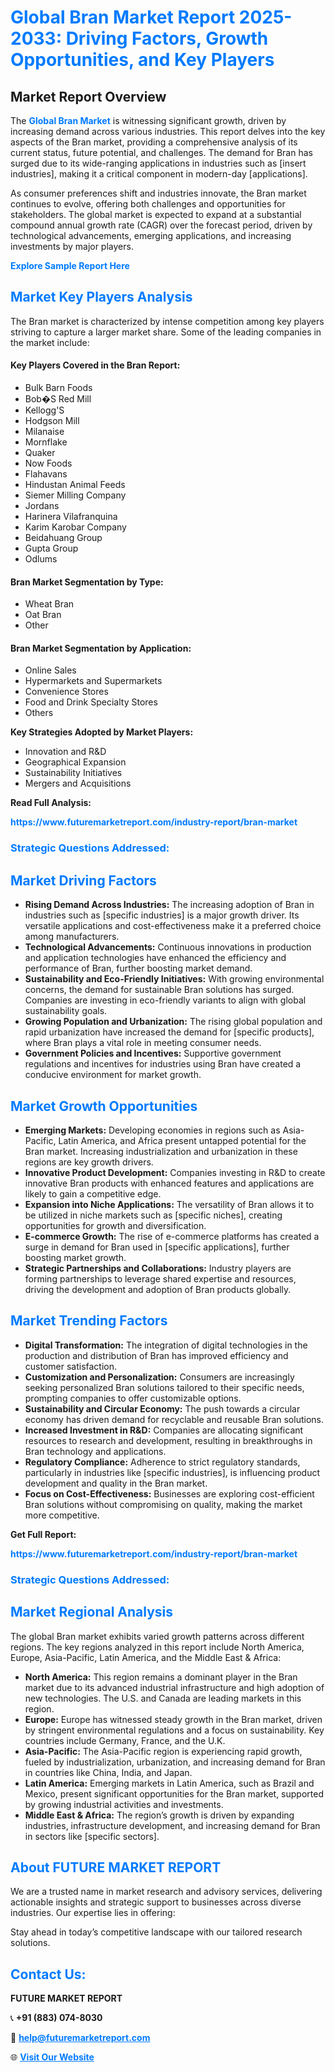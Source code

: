 <h1 style="color: #007BFF;">Global Bran Market Report 2025-2033: Driving Factors, Growth Opportunities, and Key Players</h1>

<section id="overview">
<h2>Market Report Overview</h2>
<p>The <a href="https://www.futuremarketreport.com/industry-report/bran-market" style="color: #007BFF; text-decoration: none;"><strong>Global Bran Market</strong></a> is witnessing significant growth, driven by increasing demand across various industries. This report delves into the key aspects of the Bran market, providing a comprehensive analysis of its current status, future potential, and challenges. The demand for Bran has surged due to its wide-ranging applications in industries such as [insert industries], making it a critical component in modern-day [applications].</p>
<p>As consumer preferences shift and industries innovate, the Bran market continues to evolve, offering both challenges and opportunities for stakeholders. The global market is expected to expand at a substantial compound annual growth rate (CAGR) over the forecast period, driven by technological advancements, emerging applications, and increasing investments by major players.</p>
</section>

<section id="overview">
<p><a href="https://www.futuremarketreport.com/request-sample/reportId=31291" style="color: #007BFF; text-decoration: none;"><strong>Explore Sample Report Here</strong></a></p>
</section>

<section id="key-players">
<h2 style="color: #007BFF;">Market Key Players Analysis</h2>
<p>The Bran market is characterized by intense competition among key players striving to capture a larger market share. Some of the leading companies in the market include:</p>
<h4>Key Players Covered in the Bran Report:</h4>
<ul><li>Bulk Barn Foods</li><li>Bob�S Red Mill</li><li>Kellogg&#039;S</li><li>Hodgson Mill</li><li>Milanaise</li><li>Mornflake</li><li>Quaker</li><li>Now Foods</li><li>Flahavans</li><li>Hindustan Animal Feeds</li><li>Siemer Milling Company</li><li>Jordans</li><li>Harinera Vilafranquina</li><li>Karim Karobar Company</li><li>Beidahuang Group</li><li>Gupta Group</li><li>Odlums</li></ul>
<h4>Bran Market Segmentation by Type:</h4>
<ul><li>Wheat Bran</li><li>Oat Bran</li><li>Other</li></ul>

<h4>Bran Market Segmentation by Application:</h4>
<ul><li>Online Sales</li><li>Hypermarkets and Supermarkets</li><li>Convenience Stores</li><li>Food and Drink Specialty Stores</li><li>Others</li></ul>
<p><strong>Key Strategies Adopted by Market Players:</strong></p>
<ul>
<li>Innovation and R&D</li>
<li>Geographical Expansion</li>
<li>Sustainability Initiatives</li>
<li>Mergers and Acquisitions</li>
</ul>
</section>

<section>
<p><strong>Read Full Analysis: </strong></p><a href="https://www.futuremarketreport.com/industry-report/bran-market" style="color: #007BFF; text-decoration: none;"><strong>https://www.futuremarketreport.com/industry-report/bran-market</strong></a>
<h3 style="color: #007BFF;">Strategic Questions Addressed:</h3>
</section>

<section id="driving-factors">
<h2 style="color: #007BFF;">Market Driving Factors</h2>
<ul>
<li><strong>Rising Demand Across Industries:</strong> The increasing adoption of Bran in industries such as [specific industries] is a major growth driver. Its versatile applications and cost-effectiveness make it a preferred choice among manufacturers.</li>
<li><strong>Technological Advancements:</strong> Continuous innovations in production and application technologies have enhanced the efficiency and performance of Bran, further boosting market demand.</li>
<li><strong>Sustainability and Eco-Friendly Initiatives:</strong> With growing environmental concerns, the demand for sustainable Bran solutions has surged. Companies are investing in eco-friendly variants to align with global sustainability goals.</li>
<li><strong>Growing Population and Urbanization:</strong> The rising global population and rapid urbanization have increased the demand for [specific products], where Bran plays a vital role in meeting consumer needs.</li>
<li><strong>Government Policies and Incentives:</strong> Supportive government regulations and incentives for industries using Bran have created a conducive environment for market growth.</li>
</ul>
</section>

<section id="growth-opportunities">
<h2 style="color: #007BFF;">Market Growth Opportunities</h2>
<ul>
<li><strong>Emerging Markets:</strong> Developing economies in regions such as Asia-Pacific, Latin America, and Africa present untapped potential for the Bran market. Increasing industrialization and urbanization in these regions are key growth drivers.</li>
<li><strong>Innovative Product Development:</strong> Companies investing in R&D to create innovative Bran products with enhanced features and applications are likely to gain a competitive edge.</li>
<li><strong>Expansion into Niche Applications:</strong> The versatility of Bran allows it to be utilized in niche markets such as [specific niches], creating opportunities for growth and diversification.</li>
<li><strong>E-commerce Growth:</strong> The rise of e-commerce platforms has created a surge in demand for Bran used in [specific applications], further boosting market growth.</li>
<li><strong>Strategic Partnerships and Collaborations:</strong> Industry players are forming partnerships to leverage shared expertise and resources, driving the development and adoption of Bran products globally.</li>
</ul>
</section>

<section id="trending-factors">
<h2 style="color: #007BFF;">Market Trending Factors</h2>
<ul>
<li><strong>Digital Transformation:</strong> The integration of digital technologies in the production and distribution of Bran has improved efficiency and customer satisfaction.</li>
<li><strong>Customization and Personalization:</strong> Consumers are increasingly seeking personalized Bran solutions tailored to their specific needs, prompting companies to offer customizable options.</li>
<li><strong>Sustainability and Circular Economy:</strong> The push towards a circular economy has driven demand for recyclable and reusable Bran solutions.</li>
<li><strong>Increased Investment in R&D:</strong> Companies are allocating significant resources to research and development, resulting in breakthroughs in Bran technology and applications.</li>
<li><strong>Regulatory Compliance:</strong> Adherence to strict regulatory standards, particularly in industries like [specific industries], is influencing product development and quality in the Bran market.</li>
<li><strong>Focus on Cost-Effectiveness:</strong> Businesses are exploring cost-efficient Bran solutions without compromising on quality, making the market more competitive.</li>
</ul>
</section>

<section>
<p><strong>Get Full Report: </strong></p><a href="https://www.futuremarketreport.com/industry-report/bran-market" style="color: #007BFF; text-decoration: none;"><strong>https://www.futuremarketreport.com/industry-report/bran-market</strong></a>
<h3 style="color: #007BFF;">Strategic Questions Addressed:</h3>
</section>


<section id="regional-analysis">
<h2 style="color: #007BFF;">Market Regional Analysis</h2>
<p>The global Bran market exhibits varied growth patterns across different regions. The key regions analyzed in this report include North America, Europe, Asia-Pacific, Latin America, and the Middle East & Africa:</p>
<ul>
<li><strong>North America:</strong> This region remains a dominant player in the Bran market due to its advanced industrial infrastructure and high adoption of new technologies. The U.S. and Canada are leading markets in this region.</li>
<li><strong>Europe:</strong> Europe has witnessed steady growth in the Bran market, driven by stringent environmental regulations and a focus on sustainability. Key countries include Germany, France, and the U.K.</li>
<li><strong>Asia-Pacific:</strong> The Asia-Pacific region is experiencing rapid growth, fueled by industrialization, urbanization, and increasing demand for Bran in countries like China, India, and Japan.</li>
<li><strong>Latin America:</strong> Emerging markets in Latin America, such as Brazil and Mexico, present significant opportunities for the Bran market, supported by growing industrial activities and investments.</li>
<li><strong>Middle East & Africa:</strong> The region’s growth is driven by expanding industries, infrastructure development, and increasing demand for Bran in sectors like [specific sectors].</li>
</ul>
</section>

<footer>
<h2 style="color: #007BFF;">About FUTURE MARKET REPORT</h2>
<p>We are a trusted name in market research and advisory services, delivering actionable insights and strategic support to businesses across diverse industries. Our expertise lies in offering:</p>

<p>Stay ahead in today’s competitive landscape with our tailored research solutions.</p>

<h2 style="color: #007BFF;">Contact Us:</h2>
<p><strong>FUTURE MARKET REPORT</strong></p>
<p>📞 <strong>+91 (883) 074-8030</strong></p>
<p>📧 <strong><a href="mailto:help@futuremarketreport.com" style="color: #007BFF;">help@futuremarketreport.com</a></strong></p>
<p>🌐 <strong><a href="https://www.futuremarketreport.com/" style="color: #007BFF;">Visit Our Website</a></strong></p>
</footer>